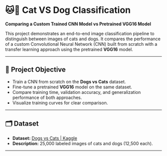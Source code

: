 # 🐱🐶 Cat VS Dog Classification
**Comparing a Custom Trained CNN Model vs Pretrained VGG16 Model**

This project demonstrates an end-to-end image classification pipeline to distinguish between images of cats and dogs. It compares the performance of a custom Convolutional Neural Network (CNN) built from scratch with a transfer learning approach using the pretrained **VGG16** model.

---

## 📌 Project Objective

- Train a CNN from scratch on the **Dogs vs Cats** dataset.
- Fine-tune a pretrained **VGG16** model on the same dataset.
- Compare training time, validation accuracy, and generalization performance of both approaches.
- Visualize training curves for clear comparison.

---

## 🗂️ Dataset

- **Dataset:** [Dogs vs Cats | Kaggle](https://www.kaggle.com/datasets/salader/dogs-vs-cats)  
- **Description:** 25,000 labeled images of cats and dogs (12,500 each).

---
